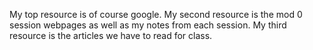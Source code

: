 My top resource is of course google.
My second resource is the mod 0 session webpages as well as my notes from each session.
My third resource is the articles we have to read for class. 
